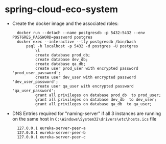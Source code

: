 # spring-cloud-eco-system


* Create the docker image and the associated roles:




        docker run --detach --name postgresdb -p 5432:5432 --env POSTGRES_PASSWORD=password postgres
        docker exec --interactive --tty postgresdb /bin/bash
            psql -h localhost -p 5432 -d postgres -U postgres
                \l
                create database prod_db;
                create database dev_db;
                create database qa_db;
                create user prod_user with encrypted password 'prod_user_password';
                create user dev_user with encrypted password 'dev_user_password';
                create user qa_user with encrypted password 'qa_user_password';
                grant all privileges on database prod_db  to prod_user;
                grant all privileges on database dev_db  to dev_user;
                grant all privileges on database qa_db  to qa_user;


* DNS Entries required for "naming-server" if all 3 instances are running on the same host 
in ```C:\Windows\System32\drivers\etc\hosts.ics``` file


        127.0.0.1 eureka-server-peer-a
        127.0.0.1 eureka-server-peer-b
        127.0.0.1 eureka-server-peer-c